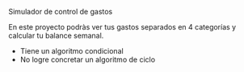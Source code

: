 Simulador de control de gastos

En este proyecto podràs ver tus gastos separados en 4 categorías y calcular tu balance semanal.

* Tiene un algoritmo condicional
* No logre concretar un algoritmo de ciclo